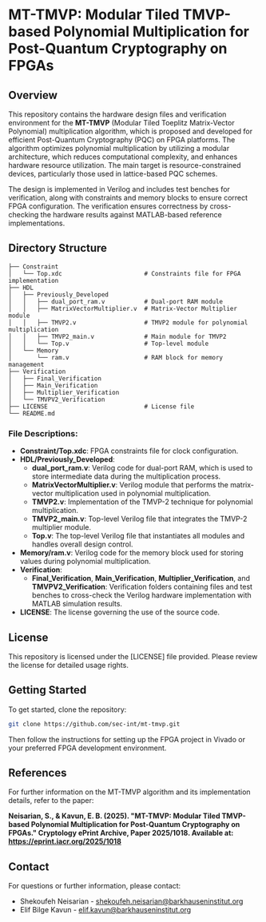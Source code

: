 
# MT-TMVP: Modular Tiled TMVP-based Polynomial Multiplication for Post-Quantum Cryptography on FPGAs

## Overview

This repository contains the hardware design files and verification environment for the **MT-TMVP** (Modular Tiled Toeplitz Matrix-Vector Polynomial) multiplication algorithm, which is proposed and developed for efficient Post-Quantum Cryptography (PQC) on FPGA platforms. The algorithm optimizes polynomial multiplication by utilizing a modular architecture, which reduces computational complexity, and enhances hardware resource utilization. The main target is resource-constrained devices, particularly those used in lattice-based PQC schemes.

The design is implemented in Verilog and includes test benches for verification, along with constraints and memory blocks to ensure correct FPGA configuration. The verification ensures correctness by cross-checking the hardware results against MATLAB-based reference implementations.

## Directory Structure

```plaintext
├── Constraint
│   └── Top.xdc                       # Constraints file for FPGA implementation
├── HDL
│   ├── Previously_Developed
│   │   ├── dual_port_ram.v           # Dual-port RAM module
│   │   ├── MatrixVectorMultiplier.v  # Matrix-Vector Multiplier module
│   │   ├── TMVP2.v                   # TMVP2 module for polynomial multiplication
│   │   ├── TMVP2_main.v              # Main module for TMVP2
│   │   └── Top.v                     # Top-level module
│   └── Memory
│       └── ram.v                     # RAM block for memory management
├── Verification
│   ├── Final_Verification
│   ├── Main_Verification
│   ├── Multiplier_Verification
│   └── TMVPV2_Verification
├── LICENSE                           # License file
└── README.md
```

### File Descriptions:

- **Constraint/Top.xdc**: FPGA constraints file for clock configuration.
- **HDL/Previously_Developed**:
  - **dual_port_ram.v**: Verilog code for dual-port RAM, which is used to store intermediate data during the multiplication process.
  - **MatrixVectorMultiplier.v**: Verilog module that performs the matrix-vector multiplication used in polynomial multiplication.
  - **TMVP2.v**: Implementation of the TMVP-2 technique for polynomial multiplication.
  - **TMVP2_main.v**: Top-level Verilog file that integrates the TMVP-2 multiplier module.
  - **Top.v**: The top-level Verilog file that instantiates all modules and handles overall design control.
- **Memory/ram.v**: Verilog code for the memory block used for storing values during polynomial multiplication.
- **Verification**:
  - **Final_Verification**, **Main_Verification**, **Multiplier_Verification**, and **TMVPV2_Verification**: Verification folders containing files and test benches to cross-check the Verilog hardware implementation with MATLAB simulation results.
- **LICENSE**: The license governing the use of the source code.

## License

This repository is licensed under the [LICENSE] file provided. Please review the license for detailed usage rights.

## Getting Started

To get started, clone the repository:

```bash
git clone https://github.com/sec-int/mt-tmvp.git
```

Then follow the instructions for setting up the FPGA project in Vivado or your preferred FPGA development environment. 

## References

For further information on the MT-TMVP algorithm and its implementation details, refer to the paper:

**Neisarian, S., & Kavun, E. B. (2025). "MT-TMVP: Modular Tiled TMVP-based Polynomial Multiplication for Post-Quantum Cryptography on FPGAs." Cryptology ePrint Archive, Paper 2025/1018. Available at: https://eprint.iacr.org/2025/1018**

## Contact

For questions or further information, please contact:
- Shekoufeh Neisarian - [shekoufeh.neisarian@barkhauseninstitut.org](mailto:shekoufeh.neisarian@barkhauseninstitut.org)
- Elif Bilge Kavun - [elif.kavun@barkhauseninstitut.org](mailto:elif.kavun@barkhauseninstitut.org)
